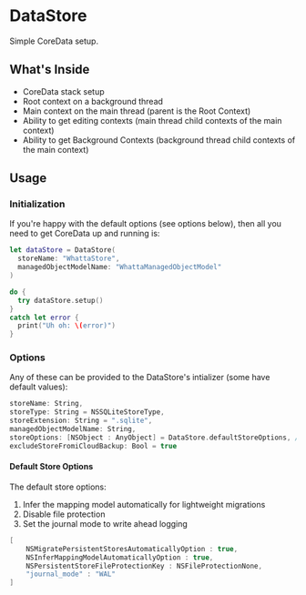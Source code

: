 # DataStore
Simple CoreData setup.

## What's Inside
- CoreData stack setup
- Root context on a background thread
- Main context on the main thread (parent is the Root Context)
- Ability to get editing contexts (main thread child contexts of the main context)
- Ability to get Background Contexts (background thread child contexts of the main context)

## Usage

### Initialization
If you're happy with the default options (see options below), then all you need to get CoreData up and running is:

```swift
let dataStore = DataStore(
  storeName: "WhattaStore", 
  managedObjectModelName: "WhattaManagedObjectModel"
)

do {
  try dataStore.setup()
}
catch let error {
  print("Uh oh: \(error)")
}
```

### Options
Any of these can be provided to the DataStore's intializer (some have default values):

```swift
storeName: String,
storeType: String = NSSQLiteStoreType,
storeExtension: String = ".sqlite",
managedObjectModelName: String,
storeOptions: [NSObject : AnyObject] = DataStore.defaultStoreOptions, // see defaults below
excludeStoreFromiCloudBackup: Bool = true
```

#### Default Store Options
The default store options:  
1) Infer the mapping model automatically for lightweight migrations  
2) Disable file protection  
3) Set the journal mode to write ahead logging  

```swift
[
    NSMigratePersistentStoresAutomaticallyOption : true,
    NSInferMappingModelAutomaticallyOption : true,
    NSPersistentStoreFileProtectionKey : NSFileProtectionNone,
    "journal_mode" : "WAL"
]
```

